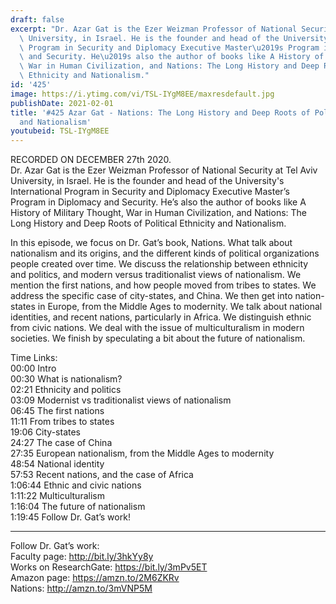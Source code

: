 ```yaml
---
draft: false
excerpt: "Dr. Azar Gat is the Ezer Weizman Professor of National Security at Tel Aviv\
  \ University, in Israel. He is the founder and head of the University's International\
  \ Program in Security and Diplomacy Executive Master\u2019s Program in Diplomacy\
  \ and Security. He\u2019s also the author of books like A History of Military Thought,\
  \ War in Human Civilization, and Nations: The Long History and Deep Roots of Political\
  \ Ethnicity and Nationalism."
id: '425'
image: https://i.ytimg.com/vi/TSL-IYgM8EE/maxresdefault.jpg
publishDate: 2021-02-01
title: '#425 Azar Gat - Nations: The Long History and Deep Roots of Political Ethnicity
  and Nationalism'
youtubeid: TSL-IYgM8EE
---
```

<div class="timelinks">

RECORDED ON DECEMBER 27th 2020.  
Dr. Azar Gat is the Ezer Weizman Professor of National Security at Tel Aviv University, in Israel. He is the founder and head of the University's International Program in Security and Diplomacy Executive Master’s Program in Diplomacy and Security. He’s also the author of books like A History of Military Thought, War in Human Civilization, and Nations: The Long History and Deep Roots of Political Ethnicity and Nationalism.

In this episode, we focus on Dr. Gat’s book, Nations. What talk about nationalism and its origins, and the different kinds of political organizations people created over time. We discuss the relationship between ethnicity and politics, and modern versus traditionalist views of nationalism. We mention the first nations, and how people moved from tribes to states. We address the specific case of city-states, and China. We then get into nation-states in Europe, from the Middle Ages to modernity. We talk about national identities, and recent nations, particularly in Africa. We distinguish ethnic from civic nations. We deal with the issue of multiculturalism in modern societies. We finish by speculating a bit about the future of nationalism.

Time Links:  
<time>00:00</time> Intro  
<time>00:30</time> What is nationalism?  
<time>02:21</time> Ethnicity and politics  
<time>03:09</time> Modernist vs traditionalist views of nationalism  
<time>06:45</time> The first nations  
<time>11:11</time> From tribes to states  
<time>19:06</time> City-states  
<time>24:27</time> The case of China  
<time>27:35</time> European nationalism, from the Middle Ages to modernity  
<time>48:54</time> National identity  
<time>57:53</time> Recent nations, and the case of Africa  
<time>1:06:44</time> Ethnic and civic nations  
<time>1:11:22</time> Multiculturalism  
<time>1:16:04</time> The future of nationalism  
<time>1:19:45</time> Follow Dr. Gat’s work!

---

Follow Dr. Gat’s work:  
Faculty page: http://bit.ly/3hkYy8y  
Works on ResearchGate: https://bit.ly/3mPv5ET  
Amazon page: https://amzn.to/2M6ZKRv  
Nations: http://amzn.to/3mVNP5M
</div>

